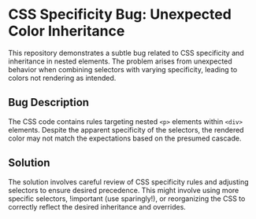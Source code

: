 # CSS Specificity Bug: Unexpected Color Inheritance

This repository demonstrates a subtle bug related to CSS specificity and inheritance in nested elements.  The problem arises from unexpected behavior when combining selectors with varying specificity, leading to colors not rendering as intended.

## Bug Description
The CSS code contains rules targeting nested `<p>` elements within `<div>` elements. Despite the apparent specificity of the selectors, the rendered color may not match the expectations based on the presumed cascade.

## Solution
The solution involves careful review of CSS specificity rules and adjusting selectors to ensure desired precedence.  This might involve using more specific selectors, !important (use sparingly!), or reorganizing the CSS to correctly reflect the desired inheritance and overrides.